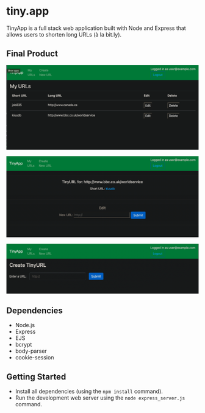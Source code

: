 # tiny.app

TinyApp is a full stack web application built with Node and Express that allows users to shorten long URLs (à la bit.ly).

## Final Product

!["URL page when user is logged in"](https://github.com/JLMaynardDesign/tiny.app/blob/main/docs/:urls%20when%20logged%20in.png)

!["user logged in, and try to edit the URL"](https://github.com/JLMaynardDesign/tiny.app/blob/main/docs/editing%20URL.png)

!["create TinyURL (user logged in)"](https://github.com/JLMaynardDesign/tiny.app/blob/main/docs/create%20tinyURL.png)

## Dependencies

- Node.js
- Express
- EJS
- bcrypt
- body-parser
- cookie-session

## Getting Started

- Install all dependencies (using the `npm install` command).
- Run the development web server using the `node express_server.js` command.